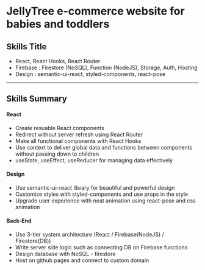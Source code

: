 # JellyTree e-commerce website for babies and toddlers

## Skills Title
- React, React Hooks, React Router
- Firebase : Firestore (NoSQL), Function (NodeJS), Storage, Auth, Hosting
- Design : semantic-ui-react, styled-components, react-pose
---

## Skills Summary
#### React
- Create resuable React components
- Redirect without server refresh using React Router
- Make all functional components with React Hooks
- Use context to deliver global data and functions between components without passing down to children
- useState, useEffect, useReducer for managing data effectively
#### Design
- Use semantic-ui-react library for beautiful and powerful design
- Customize styles with styled-components and use props in the style
- Upgrade user experience with neat animation using react-pose and css animation
#### Back-End
- Use 3-tier system architecture (React / Firebase(NodeJS) / Firestore(DB))
- Write server side logic such as connecting DB on Firebase functions
- Design database with NoSQL - firestore
- Host on github pages and connect to custom domain
